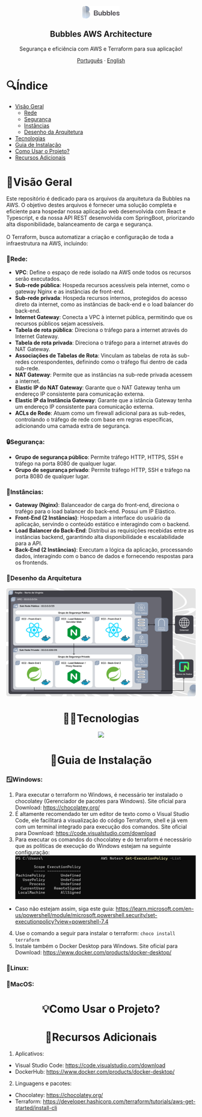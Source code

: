 <p align="center">
  <img width="100px" src="assets/bubbles_logo.png" align="center" alt="Bubbles Logo" />
  <h2 align="center">Bubbles AWS Architecture</h2>
  <p align="center">Segurança e eficiência com AWS e Terraform para sua aplicação!</p>
</p>

<p align="center">
  <a href="/docs/readme_pt-BR.md">Português</a> · <a href="/docs/readme_en.md">English</a>
</p>

# 🔍Índice <!-- omit in toc -->
- [Visão Geral](#visão-geral)
  - [Rede](#rede)
  - [Segurança](#segurança)
  - [Instâncias](#instâncias)
  - [Desenho da Arquitetura](#desenho-da-arquitetura)
- [Tecnologias](#tecnologias)
- [Guia de Instalação](#guia-de-instalação)
- [Como Usar o Projeto?](#como-usar-o-projeto)
- [Recursos Adicionais](#recursos-adicionais)

# 📝Visão Geral

<p align="left">
  Este repositório é dedicado para os arquivos da arquitetura da Bubbles na AWS. O objetivo destes arquivos é fornecer uma solução completa e eficiente para hospedar nossa aplicação        web desenvolvida com React e Typescript, e da nossa API REST desenvolvida com SpringBoot, priorizando alta disponibilidade, balanceamento de carga e segurança. <br><br>
  O Terraform, busca automatizar a criação e configuração de toda a infraestrutura na AWS, incluindo:
</p>

### **🛜Rede**:
  * **VPC**: Define o espaço de rede isolado na AWS onde todos os recursos serão executados.
  * **Sub-rede pública**: Hospeda recursos acessíveis pela internet, como o gateway Nginx e as instâncias de front-end.
  * **Sub-rede privada**: Hospeda recursos internos, protegidos do acesso direto da internet, como as instâncias de back-end e o load balancer do back-end.
  * **Internet Gateway**: Conecta a VPC à internet pública, permitindo que os recursos públicos sejam acessíveis.
  * **Tabela de rota pública**: Direciona o tráfego para a internet através do Internet Gateway.
  * **Tabela de rota privada**: Direciona o tráfego para a internet através do NAT Gateway.
  * **Associações de Tabelas de Rota**: Vinculam as tabelas de rota às sub-redes correspondentes, definindo como o tráfego flui dentro de cada sub-rede.
  * **NAT Gateway**: Permite que as instâncias na sub-rede privada acessem a internet.
  * **Elastic IP do NAT Gateway**: Garante que o NAT Gateway tenha um endereço IP consistente para comunicação externa.
  * **Elastic IP da Instância Gateway**: Garante que a istância Gateway tenha um endereço IP consistente para comunicação externa.
  * **ACLs de Rede**: Atuam como um firewall adicional para as sub-redes, controlando o tráfego de rede com base em regras específicas, adicionando uma camada extra de segurança.
### **🔒Segurança**:
  * **Grupo de segurança público**: Permite tráfego HTTP, HTTPS, SSH e tráfego na porta 8080 de qualquer lugar.
  * **Grupo de segurança privado**: Permite tráfego HTTP, SSH e tráfego na porta 8080 de qualquer lugar.
### **💾Instâncias**:
  * **Gateway (Nginx)**: Balanceador de carga do front-end, direciona o trafégo para o load balancer do back-end. Possui um IP Elástico.
  * **Front-End (2 Instâncias)**: Hospedam a interface do usuário da aplicação, servindo o conteúdo estático e interagindo com o backend.
  * **Load Balancer do Back-End**: Distribui as requisições recebidas entre as instâncias backend, garantindo alta disponibilidade e escalabilidade para a API.
  * **Back-End (2 Instâncias)**: Executam a lógica da aplicação, processando dados, interagindo com o banco de dados e fornecendo respostas para os frontends.

### **🎨Desenho da Arquitetura**
<img src="assets/diagrama_de_arquitetura.png" />

# <div align="center">👨‍💻Tecnologias</div>

<div align="center">
  <img src="https://skillicons.dev/icons?i=aws,ubuntu,terraform,docker,nginx,vim&theme=dark" />
</div>

# <div align="center">📖Guia de Instalação</div>
### 🪟Windows:
1. Para executar o terraform no Windows, é necessário ter instalado o chocolatey (Gerenciador de pacotes para Windows). Site oficial para Download: https://chocolatey.org/ 
2. É altamente recomendado ter um editor de texto como o Visual Studio Code, ele facilitará a visualização do código Terraform, shell e já vem com um terminal integrado para execução dos comandos. Site oficial para Download: https://code.visualstudio.com/download
3. Para executar os comandos do chocolatey e do terraform é necessário que as politícas de execução do Windows estejam na seguinte configuração: <img src="assets/politicas_de_execucao.jpg" />
  - Caso não estejam assim, siga este guia: https://learn.microsoft.com/en-us/powershell/module/microsoft.powershell.security/set-executionpolicy?view=powershell-7.4
4. Use o comando a seguir para instalar o terraform:
```choco install terraform``` 
5. Instale também o Docker Desktop para Windows. Site oficial para Download: https://www.docker.com/products/docker-desktop/

### 🐧Linux:

### 🍎MacOS:

# <div align="center">💡Como Usar o Projeto?</div>
# <div align="center">🔗Recursos Adicionais</div>
1. Aplicativos:
  - Visual Studio Code: https://code.visualstudio.com/download
  - DockerHub: https://www.docker.com/products/docker-desktop/

2. Linguagens e pacotes:  
  - Chocolatey: https://chocolatey.org/ 
  - Terraform: https://developer.hashicorp.com/terraform/tutorials/aws-get-started/install-cli
